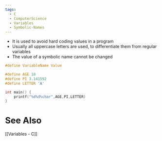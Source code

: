 ```yaml
---
tags:
  - C
  - ComputerScience
  - Variables
  - Symbolic-Names
---
```

- It is used to avoid hard coding values in a program 
- Usually all uppercase letters are used, to differentiate them from regular variables
- The value of a symbolic name cannot be changed

```c showlinenumbers
#define VariableName Value
```

```c showlinenumbers
#define AGE 18
#define PI 3.141592
#define LETTER 'A'

int main() {
	printf("%d%d%char",AGE,PI,LETTER)
}

```

# See Also
[[Variables - C]]
